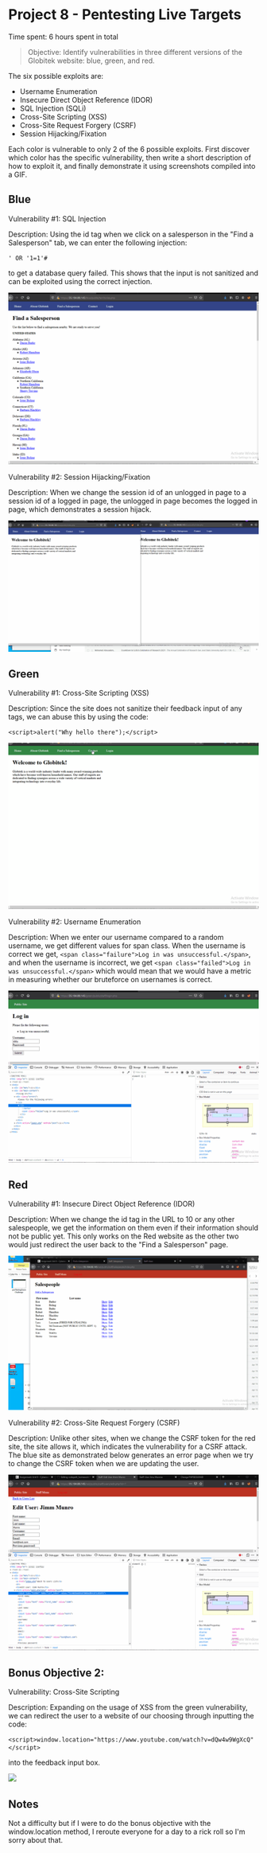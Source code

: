 # Project 8 - Pentesting Live Targets

Time spent: 6 hours spent in total

> Objective: Identify vulnerabilities in three different versions of the Globitek website: blue, green, and red.

The six possible exploits are:

* Username Enumeration
* Insecure Direct Object Reference (IDOR)
* SQL Injection (SQLi)
* Cross-Site Scripting (XSS)
* Cross-Site Request Forgery (CSRF)
* Session Hijacking/Fixation

Each color is vulnerable to only 2 of the 6 possible exploits. First discover which color has the specific vulnerability, then write a short description of how to exploit it, and finally demonstrate it using screenshots compiled into a GIF.

## Blue

Vulnerability #1: SQL Injection

Description:
Using the id tag when we click on a salesperson in the "Find a Salesperson" tab, we can enter the following injection:
```
' OR '1=1'#
```
to get a database query failed. This shows that the input is not sanitized and can be exploited using the correct injection.

<img src="blue-vuln1.gif">

Vulnerability #2: Session Hijacking/Fixation

Description:
When we change the session id of an unlogged in page to a session id of a logged in page, the unlogged in page becomes the logged in page, which demonstrates a session hijack.

<img src="blue-vuln2.gif">

## Green

Vulnerability #1: Cross-Site Scripting (XSS)

Description:
Since the site does not sanitize their feedback input of any tags, we can abuse this by using the code:
```
<script>alert("Why hello there");</script>
```

<img src="green-vuln1.gif">

Vulnerability #2: Username Enumeration

Description:
When we enter our username compared to a random username, we get different values for span class. When the username is correct we get, ```<span class="failure">Log in was unsuccessful.</span>```, and when the username is incorrect, we get ```<span class="failed">Log in was unsuccessful.</span>``` which would mean that we would have a metric in measuring whether our bruteforce on usernames is correct.

<img src="green-vuln2.gif">


## Red

Vulnerability #1: Insecure Direct Object Reference (IDOR)

Description:
When we change the id tag in the URL to 10 or any other salespeople, we get the information on them even if their information should not be public yet. This only works on the Red website as the other two would just redirect the user back to the "Find a Salesperson" page.

<img src="red-vuln1.gif">

Vulnerability #2: Cross-Site Request Forgery (CSRF)

Description:
Unlike other sites, when we change the CSRF token for the red site, the site allows it, which indicates the vulnerability for a CSRF attack. The blue site as demonstrated below generates an error page when we try to change the CSRF token when we are updating the user.

<img src="red-vuln2.gif">

## Bonus Objective 2:

Vulnerability: Cross-Site Scripting

Description:
Expanding on the usage of XSS from the green vulnerability, we can redirect the user to a website of our choosing through inputting the code:
```
<script>window.location="https://www.youtube.com/watch?v=dQw4w9WgXcQ"</script>
```
into the feedback input box. 

<img src="green-bonus2.gif">

## Notes

Not a difficulty but if I were to do the bonus objective with the window.location method, I reroute everyone for a day to a rick roll so I'm sorry about that.

